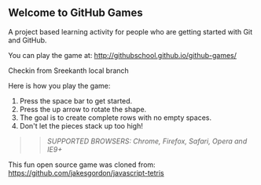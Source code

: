 ## Welcome to GitHub Games

A project based learning activity for people who are getting started with Git and GitHub.

You can play the game at: http://githubschool.github.io/github-games/

Checkin from Sreekanth local branch

Here is how you play the game:
1. Press the space bar to get started.
2. Press the up arrow to rotate the shape.
3. The goal is to create complete rows with no empty spaces.
4. Don't let the pieces stack up too high!

>> _*SUPPORTED BROWSERS*: Chrome, Firefox, Safari, Opera and IE9+_

This fun open source game was cloned from: https://github.com/jakesgordon/javascript-tetris

